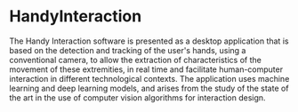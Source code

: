 # HandyInteraction

The Handy Interaction software is presented as a desktop application that is based on the detection and tracking of the 
user's hands, using a conventional camera, to allow the extraction of characteristics of the movement of these extremities, 
in real time and facilitate human-computer interaction in different technological contexts. The application uses machine 
learning and deep learning models, and arises from the study of the state of the art in the use of computer vision 
algorithms for interaction design.
 
